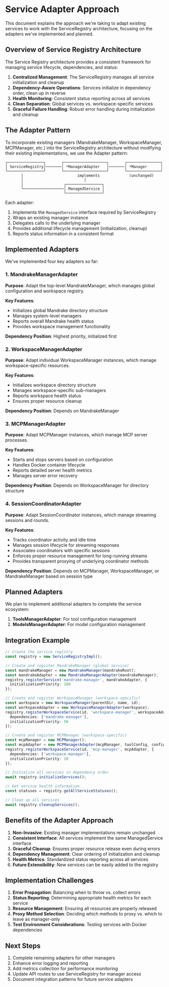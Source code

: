 # Service Adapter Approach

This document explains the approach we're taking to adapt existing services to work with the ServiceRegistry architecture, focusing on the adapters we've implemented and planned.

## Overview of Service Registry Architecture

The Service Registry architecture provides a consistent framework for managing service lifecycle, dependencies, and status:

1. **Centralized Management**: The ServiceRegistry manages all service initialization and cleanup
2. **Dependency-Aware Operations**: Services initialize in dependency order, clean up in reverse
3. **Health Monitoring**: Consistent status reporting across all services
4. **Clean Separation**: Global services vs. workspace-specific services
5. **Graceful Failure Handling**: Robust error handling during initialization and cleanup

## The Adapter Pattern

To incorporate existing managers (MandrakeManager, WorkspaceManager, MCPManager, etc.) into the ServiceRegistry architecture without modifying their existing implementations, we use the Adapter pattern:

```
┌────────────────┐       ┌───────────────────┐       ┌───────────────┐
│ ServiceRegistry│───────│ *ManagerAdapter   │───────│ *Manager      │
└────────────────┘       └───────────────────┘       └───────────────┘
       │                        implements             (unchanged)
       │                           │
       │                  ┌────────────────┐
       └──────────────────│ ManagedService │
                          └────────────────┘
```

Each adapter:
1. Implements the `ManagedService` interface required by ServiceRegistry
2. Wraps an existing manager instance
3. Delegates calls to the underlying manager
4. Provides additional lifecycle management (initialization, cleanup)
5. Reports status information in a consistent format

## Implemented Adapters

We've implemented four key adapters so far:

### 1. MandrakeManagerAdapter

**Purpose**: Adapt the top-level MandrakeManager, which manages global configuration and workspace registry.

**Key Features**:
- Initializes global Mandrake directory structure
- Manages system-level managers
- Reports overall Mandrake health status
- Provides workspace management functionality

**Dependency Position**: Highest priority, initialized first

### 2. WorkspaceManagerAdapter

**Purpose**: Adapt individual WorkspaceManager instances, which manage workspace-specific resources.

**Key Features**:
- Initializes workspace directory structure
- Manages workspace-specific sub-managers
- Reports workspace health status
- Ensures proper resource cleanup

**Dependency Position**: Depends on MandrakeManager

### 3. MCPManagerAdapter

**Purpose**: Adapt MCPManager instances, which manage MCP server processes.

**Key Features**:
- Starts and stops servers based on configuration
- Handles Docker container lifecycle
- Reports detailed server health metrics
- Manages server error recovery

**Dependency Position**: Depends on WorkspaceManager for directory structure

### 4. SessionCoordinatorAdapter

**Purpose**: Adapt SessionCoordinator instances, which manage streaming sessions and rounds.

**Key Features**:
- Tracks coordinator activity and idle time
- Manages session lifecycle for streaming responses
- Associates coordinators with specific sessions
- Enforces proper resource management for long-running streams
- Provides transparent proxying of underlying coordinator methods

**Dependency Position**: Depends on MCPManager, WorkspaceManager, or MandrakeManager based on session type

## Planned Adapters

We plan to implement additional adapters to complete the service ecosystem:

1. **ToolsManagerAdapter**: For tool configuration management
2. **ModelsManagerAdapter**: For model configuration management

## Integration Example

```typescript
// Create the service registry
const registry = new ServiceRegistryImpl();

// Create and register MandrakeManager (global service)
const mandrakeManager = new MandrakeManager(mandrakeRoot);
const mandrakeAdapter = new MandrakeManagerAdapter(mandrakeManager);
registry.registerService('mandrake-manager', mandrakeAdapter, {
  initializationPriority: 100
});

// Create and register WorkspaceManager (workspace-specific)
const workspace = new WorkspaceManager(parentDir, name, id);
const workspaceAdapter = new WorkspaceManagerAdapter(workspace);
registry.registerWorkspaceService(id, 'workspace-manager', workspaceAdapter, {
  dependencies: ['mandrake-manager'],
  initializationPriority: 50
});

// Create and register MCPManager (workspace-specific)
const mcpManager = new MCPManager();
const mcpAdapter = new MCPManagerAdapter(mcpManager, toolConfig, configId);
registry.registerWorkspaceService(id, 'mcp-manager', mcpAdapter, {
  dependencies: ['workspace-manager'],
  initializationPriority: 10
});

// Initialize all services in dependency order
await registry.initializeServices();

// Get service health information
const statuses = registry.getAllServiceStatuses();

// Clean up all services
await registry.cleanupServices();
```

## Benefits of the Adapter Approach

1. **Non-Invasive**: Existing manager implementations remain unchanged
2. **Consistent Interface**: All services implement the same ManagedService interface
3. **Graceful Cleanup**: Ensures proper resource release even during errors
4. **Dependency Management**: Clear ordering of initialization and cleanup
5. **Health Metrics**: Standardized status reporting across all services
6. **Future Extensibility**: New services can be easily added to the registry

## Implementation Challenges

1. **Error Propagation**: Balancing when to throw vs. collect errors
2. **Status Reporting**: Determining appropriate health metrics for each service
3. **Resource Management**: Ensuring all resources are properly released
4. **Proxy Method Selection**: Deciding which methods to proxy vs. which to leave as manager-only
5. **Test Environment Considerations**: Testing services with Docker dependencies

## Next Steps

1. Complete remaining adapters for other managers
2. Enhance error logging and reporting
3. Add metrics collection for performance monitoring
4. Update API routes to use ServiceRegistry for manager access
5. Document integration patterns for future service adapters